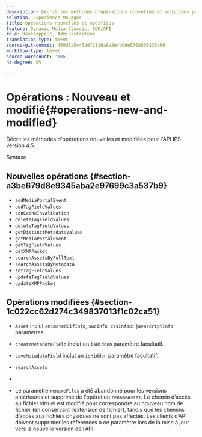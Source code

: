 ```yaml
---
description: Décrit les méthodes d'opérations nouvelles et modifiées pour l'API IPS version 4.5.
solution: Experience Manager
title: Opérations nouvelles et modifiées
feature: Dynamic Media Classic, SDK/API
role: Développeur, Administrateur
translation-type: tm+mt
source-git-commit: 469d1a5c43a972116a8a2efb0de5708800130a99
workflow-type: tm+mt
source-wordcount: '105'
ht-degree: 0%

---
```



# Opérations : Nouveau et modifié{#operations-new-and-modified}

Décrit les méthodes d&#39;opérations nouvelles et modifiées pour l&#39;API IPS version 4.5.

Syntaxe

## Nouvelles opérations {#section-a3be679d8e9345aba2e97699c3a537b9}

* `addMediaPortalEvent`
* `addTagFieldValues`
* `cdnCacheInvalidation`
* `deleteTagFieldValues`
* `deleteTagFieldValues`
* `getDistinctMetadataValues`
* `getMediaPortalEvent`
* `getTagFieldValues`
* `getXMPPacket`
* `searchAssetsByFullText`
* `searchAssetsByMetadata`
* `setTagFieldValues`
* `updateTagFieldValues`
* `updateXMPPacket`

## Opérations modifiées {#section-1c022cc62d274c349837013f1c02ca51}

* `Asset` inclut  `animatedGifInfo`,  `swcInfo`,  `cssInfo`et  `javascriptInfo` paramètres.

* `createMetadataField` inclut un  `isHidden` paramètre facultatif.

* `saveMetadataField` inclut un  `isHidden` paramètre facultatif.

* `searchAssets`
* 
* Le paramètre `renameFiles` a été abandonné pour les versions antérieures et supprimé de l&#39;opération `renameAsset`. Le chemin d’accès au fichier virtuel est modifié pour correspondre au nouveau nom de fichier (en conservant l’extension de fichier), tandis que les chemins d’accès aux fichiers physiques ne sont pas affectés. Les clients d’API doivent supprimer les références à ce paramètre lors de la mise à jour vers la nouvelle version de l’API.

